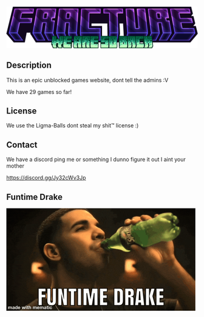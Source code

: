 ![Project Logo](icons/sitelogo.png)

## Description

This is an epic unblocked games website, dont tell the admins :V

We have 29 games so far!

## License

We use the Ligma-Balls dont steal my shit™ license :)

## Contact

We have a discord ping me or something I dunno figure it out I aint your mother

https://discord.gg/Jy32cWv3Jp

## Funtime Drake

![Funtime Drake](icons/drake-meme.gif)
